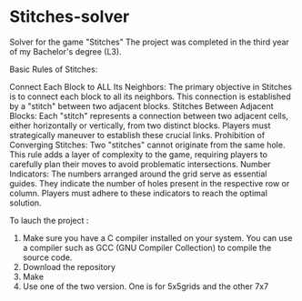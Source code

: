 # Stitches-solver
Solver for the game "Stitches"
The project was completed in the third year of my Bachelor's degree (L3).

Basic Rules of Stitches:

Connect Each Block to ALL Its Neighbors:
The primary objective in Stitches is to connect each block to all its neighbors. This connection is established by a "stitch" between two adjacent blocks.
Stitches Between Adjacent Blocks:
Each "stitch" represents a connection between two adjacent cells, either horizontally or vertically, from two distinct blocks. Players must strategically maneuver to establish these crucial links.
Prohibition of Converging Stitches:
Two "stitches" cannot originate from the same hole. This rule adds a layer of complexity to the game, requiring players to carefully plan their moves to avoid problematic intersections.
Number Indicators:
The numbers arranged around the grid serve as essential guides. They indicate the number of holes present in the respective row or column. Players must adhere to these indicators to reach the optimal solution.

To lauch the project :

1. Make sure you have a C compiler installed on your system. You can use a compiler such as GCC (GNU Compiler Collection) to compile the source code.
2. Download the repository
3. Make
4. Use one of the two version. One is for 5x5grids and the other 7x7
